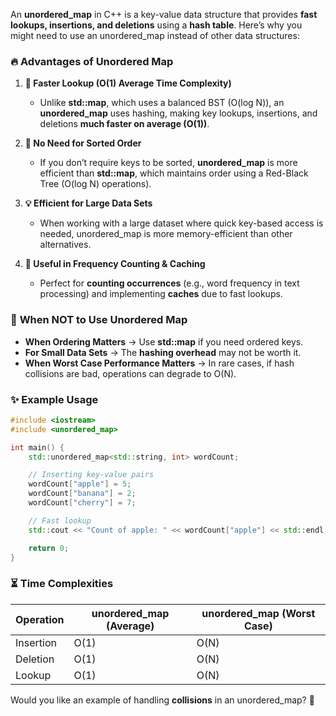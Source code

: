 An **unordered_map** in C++ is a key-value data structure that provides **fast lookups, insertions, and deletions** using a **hash table**. Here’s why you might need to use an unordered_map instead of other data structures:

### 🔥 **Advantages of Unordered Map**
1. **🚀 Faster Lookup (O(1) Average Time Complexity)**
   - Unlike **std::map**, which uses a balanced BST (O(log N)), an **unordered_map** uses hashing, making key lookups, insertions, and deletions **much faster on average (O(1))**.

2. **📌 No Need for Sorted Order**
   - If you don’t require keys to be sorted, **unordered_map** is more efficient than **std::map**, which maintains order using a Red-Black Tree (O(log N) operations).

3. **💡 Efficient for Large Data Sets**
   - When working with a large dataset where quick key-based access is needed, unordered_map is more memory-efficient than other alternatives.

4. **🔄 Useful in Frequency Counting & Caching**
   - Perfect for **counting occurrences** (e.g., word frequency in text processing) and implementing **caches** due to fast lookups.

### 📌 **When NOT to Use Unordered Map**
- **When Ordering Matters** → Use **std::map** if you need ordered keys.
- **For Small Data Sets** → The **hashing overhead** may not be worth it.
- **When Worst Case Performance Matters** → In rare cases, if hash collisions are bad, operations can degrade to O(N).

### ✨ **Example Usage**
```cpp
#include <iostream>
#include <unordered_map>

int main() {
    std::unordered_map<std::string, int> wordCount;

    // Inserting key-value pairs
    wordCount["apple"] = 5;
    wordCount["banana"] = 2;
    wordCount["cherry"] = 7;

    // Fast lookup
    std::cout << "Count of apple: " << wordCount["apple"] << std::endl;

    return 0;
}
```
### ⏳ **Time Complexities**
| Operation  | unordered_map (Average) | unordered_map (Worst Case) |
|------------|-----------------|-----------------|
| Insertion  | O(1) | O(N) |
| Deletion   | O(1) | O(N) |
| Lookup     | O(1) | O(N) |

Would you like an example of handling **collisions** in an unordered_map? 🚀
